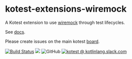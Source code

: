 # kotest-extensions-wiremock

A Kotest extension to use [wiremock](https://github.com/tomakehurst/wiremock) through test lifecycles.

See [docs](https://kotest.io/docs/extensions/wiremock.html).

Please create issues on the main kotest [board](https://github.com/kotest/kotest/issues).

[![Build Status](https://github.com/kotest/kotest-extensions-wiremock/workflows/master/badge.svg)](https://github.com/kotest/kotest-extensions-wiremock/actions)
[<img src="https://img.shields.io/maven-central/v/io.kotest.extensions/kotest-extensions-wiremock.svg?label=latest%20release"/>](http://search.maven.org/#search|ga|1|kotest-extensions-wiremock)
![GitHub](https://img.shields.io/github/license/kotest/kotest-extensions-wiremock)
[![kotest @ kotlinlang.slack.com](https://img.shields.io/static/v1?label=kotlinlang&message=kotest&color=blue&logo=slack)](https://kotlinlang.slack.com/archives/CT0G9SD7Z)


